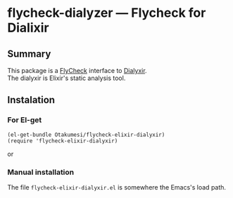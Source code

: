 # flycheck-dialyzer ― Flycheck for Dialixir

## Summary
This package is a [FlyCheck](http://www.flycheck.org/en/latest/) interface to [Dialyxir](http://github.com/jeremyjh/dialyxir).  
The dialyxir is  Elixir's static analysis tool.

## Instalation

### For El-get
```elisp
(el-get-bundle Otakumesi/flycheck-elixir-dialyxir)
(require 'flycheck-elixir-dialyxir)
```

or

### Manual installation
The file `flycheck-elixir-dialyxir.el` is somewhere the Emacs's load path.




